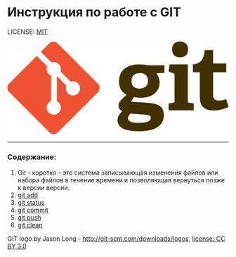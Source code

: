 # Инструкция по работе с GIT

LICENSE: [MIT](./license.md)

![git-logo](./assets1/Git-logo.svg)

---

### Содержание:
1. Git - коротко - это система записывающая изменения файлов или набора файлов в течение времени и позволяющая вернуться позже к версии версии.
2. [git add](./add.md)
3. [git status](./status.md)
4. [git commit](./commit.md)
5. [git push](./push.md)
6. [git clean](./clean.md)


GIT logo by Jason Long - http://git-scm.com/downloads/logos, [license: CC BY 3.0](https://creativecommons.org/licenses/by/3.0/)
